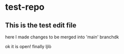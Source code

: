# test-repo
## This is the test edit file
here I made changes to be merged into 'main' branchdk

ok it is open! finally
ljlò
